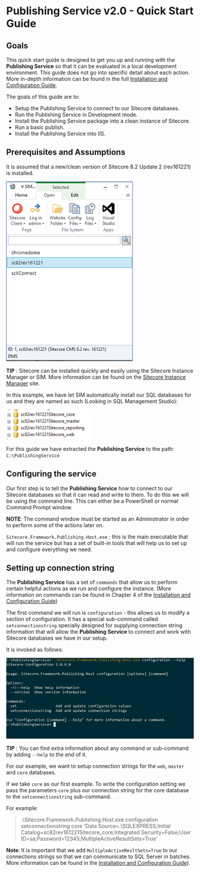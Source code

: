 # Publishing Service v2.0 - Quick Start Guide

## Goals

This quick start guide is designed to get you up and running with the **Publishing Service** so that it can be evaluated in a local development environment.
This guide does not go into specific detail about each action. More in-depth information can be found in the full [Installation and Configuration Guide](https://dev.sitecore.net/Downloads/Sitecore_Publishing_Service/20/Sitecore_Publishing_Service_20_Initial_Release.aspx).

The goals of this guide are to:

* Setup the Publishing Service to connect to our Sitecore databases.
* Run the Publishing Service in Development mode.
* Install the Publishing Service package into a clean instance of Sitecore.
* Run a basic publish.
* Install the Publishing Service into IIS.

## Prerequisites and Assumptions

It is assumed that a new/clean version of Sitecore 8.2 Update 2 (rev161221) is installed.

![sim]

**TIP** : Sitecore can be installed quickly and easily using the Sitecore Instance Manager or SIM.
More information can be found on the [Sitecore Instance Manager](https://github.com/Sitecore/Sitecore-Instance-Manager) site.

In this example, we have let SIM automatically install our SQL databases for us and they are named as such (Looking in SQL Management Studio):
 
![sql]

For this guide we have extracted the **Publishing Service** to the path: `C:\PublishingService`

## Configuring the service

Our first step is to tell the **Publishing Service** how to connect to our Sitecore databases so that it can read and write to them.
To do this we will be using the command line. This can either be a PowerShell or normal Command Prompt window.

**NOTE**: The command window must be started as an Administrator in order to perform some of the actions later on.

`Sitecore.Framework.Publishing.Host.exe` : this is the main executable that will run the service but has a set of built-in tools that will help us to set up and configure everything we need.

## Setting up connection string

The **Publishing Service** has a set of `commands` that allow us to perform certain helpful actions as we run and configure the instance.
(More information on commands can be found in Chapter 4 of the [Installation and Configuration Guide](https://dev.sitecore.net/Downloads/Sitecore_Publishing_Service/20/Sitecore_Publishing_Service_20_Initial_Release.aspx))

The first command we will run is `configuration` - this allows us to modify a section of configuration.
It has a special sub-command called `setconnectionstring` specially designed for supplying connection string information that will allow the **Publishing Service** to connect and work with Sitecore databases we have in our setup.

It is invoked as follows:

![config1]

**TIP** : You can find extra information about any command or sub-command by adding `--help` to the end of it.

For our example, we want to setup connection strings for the `web`, `master` and `core` databases.

If we take `core` as our first example. To write the configuration setting we pass the parameters `core` plus our connection string for the core database to the `setconnectionstring` sub-command.

For example:

> .\Sitecore.Framework.Publishing.Host.exe configuration setconnectionstring core 'Data Source=.\SQLEXPRESS;Initial Catalog=sc82rev161221Sitecore_core;Integrated Security=False;User ID=sa;Password=12345;MultipleActiveResultSets=True'

**Note**: It is important that we add `MultipleActiveResltSets=True` to our connections strings so that we can communicate to SQL Server in batches.
More information can be found in the [Installation and Configuration Guide](https://dev.sitecore.net/Downloads/Sitecore_Publishing_Service/20/Sitecore_Publishing_Service_20_Initial_Release.aspx)). 

[sim]: /images/sim.png "SIM installation screenshot"
[sql]: /images/sql.png "SQL Management Studio screenshot"
[config1]: /images/config1.png "Configuration help"